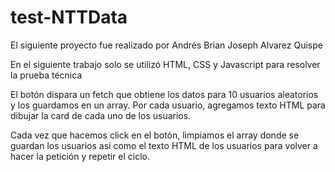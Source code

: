 # test-NTTData

El siguiente proyecto fue realizado por Andrés Brian Joseph Alvarez Quispe

En el siguiente trabajo solo se utilizó HTML, CSS y Javascript para resolver la prueba técnica

El botón dispara un fetch que obtiene los datos para 10 usuarios aleatorios y los guardamos en un array. Por cada usuario, agregamos texto HTML para dibujar la card de cada uno de los usuarios.

Cada vez que hacemos click en el botón, limpiamos el array donde se guardan los usuarios así como el texto HTML de los usuarios para volver a hacer la petición y repetir el ciclo.